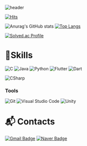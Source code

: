 ![header](https://capsule-render.vercel.app/api?type=waving&color=0:FF78C4,100:FFECEC&height=300&section=header&text=Bite&nbsp;The&nbsp;Bullet&fontColor=FFECEC&fontSize=90)

[![Hits](https://hits.seeyoufarm.com/api/count/incr/badge.svg?url=https%3A%2F%2Fgithub.com%2Fhaechan1103%2Fhaechan1103&count_bg=%2379C83D&title_bg=%2336B867&icon=&icon_color=%23E7E7E7&title=hits&edge_flat=false)](https://hits.seeyoufarm.com)


![Anurag's GitHub stats](https://github-readme-stats.vercel.app/api?username=haechan1103&show_icons=true&theme=radical)
[![Top Langs](https://github-readme-stats.vercel.app/api/top-langs/?username=haechan1103)](https://github.com/haechan1103/github-readme-stats)

[![Solved.ac Profile](http://mazassumnida.wtf/api/v2/generate_badge?boj=haechan1103)](https://solved.ac/haechan1103/)

# 💪Skills
![C](https://img.shields.io/badge/C-A8B9CC.svg?&style=for-the-badge&logo=C&logoColor=white)
![Java](https://img.shields.io/badge/Java-007396.svg?&style=for-the-badge&logo=Java&logoColor=white)
![Python](https://img.shields.io/badge/Python-3776AB.svg?&style=for-the-badge&logo=Python&logoColor=white)
![Flutter](https://img.shields.io/badge/Flutter-02569B.svg?&style=for-the-badge&logo=Flutter&logoColor=white)
![Dart](https://img.shields.io/badge/Dart-0175C2.svg?&style=for-the-badge&logo=Dart&logoColor=white)

![CSharp](https://img.shields.io/badge/CSharp-239120.svg?&style=for-the-badge&logo=CSharp&logoColor=white)

### Tools
![Git](https://img.shields.io/badge/Git-F05032.svg?&style=for-the-badge&logo=Git&logoColor=white)
![Visual Studio Code](https://img.shields.io/badge/Visual%20Studio%20Code-007ACC.svg?&style=for-the-badge&logo=Visual%20Studio%20Code&logoColor=white)
![Unity](https://img.shields.io/badge/Unity-7E4DD2.svg?&style=for-the-badge&logo=Unity&logoColor=white)

# :mailbox_with_mail: Contacts
<!--[![Tech Blog Badge](http://img.shields.io/badge/-Tech%20blog-black?style=flat-square&logo=github&link=https://soo-vely-dev.tistory.com/)](https://soo-vely-dev.tistory.com/) -->
[![Gmail Badge](https://img.shields.io/badge/Gmail-d14836?style=flat-square&logo=Gmail&logoColor=white&link=mailto:haecehan1103@ajou.ac.kr)](mailto:haechan1103@ajou.ac.kr)
[![Naver Badge](https://img.shields.io/badge/Naver-03C75A?style=flat-square&logo=Naver&logoColor=white&link=mailto:haechan1103@naver.com)](mailto:haechan1103@naver.com)
<!--
**haechan1103/haechan1103** is a ✨ _special_ ✨ repository because its `README.md` (this file) appears on your GitHub profile.

Here are some ideas to get you started:

- 🔭 I’m currently working on ...
- 🌱 I’m currently learning ...
- 👯 I’m looking to collaborate on ...
- 🤔 I’m looking for help with ...
- 💬 Ask me about ...
- 📫 How to reach me: ...
- 😄 Pronouns: ...
- ⚡ Fun fact: ...
-->
